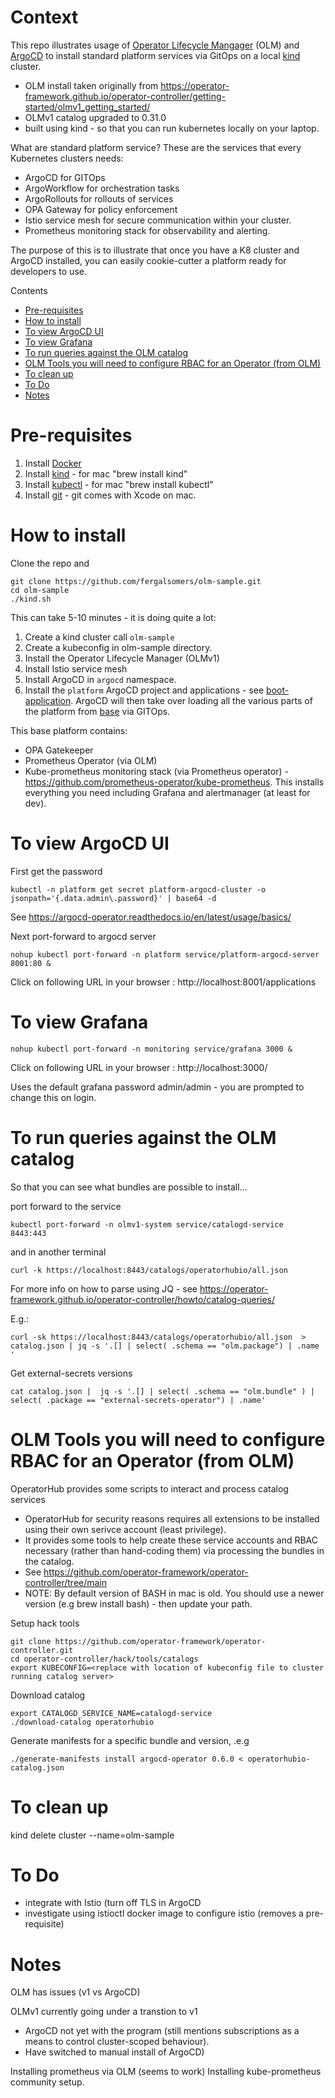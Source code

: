 <!---
Copyright (c) [2024] Fergal Somers
Licensed under the Apache License, Version 2.0 (the "License");
you may not use this file except in compliance with the License.
You may obtain a copy of the License at

     http://www.apache.org/licenses/LICENSE-2.0
 
 Unless required by applicable law or agreed to in writing, software
 distributed under the License is distributed on an "AS IS" BASIS,
 WITHOUT WARRANTIES OR CONDITIONS OF ANY KIND, either express or implied.
 See the License for the specific language governing permissions and
 limitations under the License.
-->

# Context  <!-- omit from toc -->
This repo illustrates usage of [Operator Lifecycle Mangager](https://operator-framework.github.io/operator-controller/) (OLM) and [ArgoCD](https://argo-cd.readthedocs.io/en/stable/) to install standard platform services via GitOps on a local [kind](https://kind.sigs.k8s.io/) cluster.

- OLM install taken originally from https://operator-framework.github.io/operator-controller/getting-started/olmv1_getting_started/
- OLMv1 catalog upgraded to 0.31.0
- built using kind - so that you can run kubernetes locally on your laptop.

What are standard platform service? These are the services that every 
Kubernetes clusters needs: 

- ArgoCD for GITOps
- ArgoWorkflow for orchestration tasks
- ArgoRollouts for rollouts of services
- OPA Gateway for policy enforcement
- Istio service mesh for secure communication within your cluster. 
- Prometheus monitoring stack for observability and alerting.

The purpose of this is to illustrate that once you have a K8 cluster and ArgoCD installed, you can easily cookie-cutter a platform ready for developers to use. 

Contents

- [Pre-requisites](#pre-requisites)
- [How to install](#how-to-install)
- [To view ArgoCD UI](#to-view-argocd-ui)
- [To view Grafana](#to-view-grafana)
- [To run queries against the OLM catalog](#to-run-queries-against-the-olm-catalog)
- [OLM Tools you will need to configure RBAC for an Operator (from OLM)](#olm-tools-you-will-need-to-configure-rbac-for-an-operator-from-olm)
- [To clean up](#to-clean-up)
- [To Do](#to-do)
- [Notes](#notes)


# Pre-requisites

1. Install [Docker](https://docs.docker.com/engine/install/)
1. Install [kind](https://kind.sigs.k8s.io/) - for mac "brew install kind"
1. Install [kubectl](https://kubernetes.io/docs/reference/kubectl/) - for mac "brew install kubectl"
1. Install [git](https://git-scm.com/) - git comes with Xcode on mac. 

# How to install

Clone the repo and 

```
git clone https://github.com/fergalsomers/olm-sample.git
cd olm-sample
./kind.sh
```

This can take 5-10 minutes - it is doing quite a lot: 


1. Create a kind cluster call `olm-sample`
2. Create a kubeconfig in olm-sample directory. 
3. Install the Operator Lifecycle Manager (OLMv1)
4. Install Istio service mesh
5. Install ArgoCD in `argocd` namespace. 
6. Install the `platform` ArgoCD project and applications - see [boot-application](/boot-application/). ArgoCD will then take over loading all the various parts of the platform from [base](/base/) via GITOps. 

This base platform contains:

- OPA Gatekeeper 
- Prometheus Operator (via OLM) 
- Kube-prometheus monitoring stack (via Prometheus operator) - https://github.com/prometheus-operator/kube-prometheus. This installs everything you need including Grafana and alertmanager (at least for dev). 

# To view ArgoCD UI

First get the password

```
kubectl -n platform get secret platform-argocd-cluster -o jsonpath='{.data.admin\.password}' | base64 -d
```

See https://argocd-operator.readthedocs.io/en/latest/usage/basics/


Next port-forward to argocd server

```
nohup kubectl port-forward -n platform service/platform-argocd-server 8001:80 &
```

Click on following URL in your browser : http://localhost:8001/applications


# To view Grafana

```
nohup kubectl port-forward -n monitoring service/grafana 3000 &
```

Click on following URL in your browser : http://localhost:3000/

Uses the default grafana password admin/admin - you are prompted to change this on login.


# To run queries against the OLM catalog

So that you can see what bundles are possible to install...

port forward to the service

```
kubectl port-forward -n olmv1-system service/catalogd-service  8443:443
```

and in another terminal

```
curl -k https://localhost:8443/catalogs/operatorhubio/all.json 
```

For more info on how to parse using JQ - see https://operator-framework.github.io/operator-controller/howto/catalog-queries/

E.g.:

```
curl -sk https://localhost:8443/catalogs/operatorhubio/all.json  > catalog.json | jq -s '.[] | select( .schema == "olm.package") | .name '

```

Get external-secrets versions

```
cat catalog.json |  jq -s '.[] | select( .schema == "olm.bundle" ) | select( .package == "external-secrets-operator") | .name'
```

# OLM Tools you will need to configure RBAC for an Operator (from OLM)

OperatorHub provides some scripts to interact and process catalog services  
- OperatorHub for security reasons requires all extensions to be installed using their own serivce account (least privilege). 
- It provides some tools to help create these service accounts and RBAC necessary (rather than hand-coding them) via processing the bundles in the catalog. 
- See https://github.com/operator-framework/operator-controller/tree/main
- NOTE: By default version of BASH in mac is old. You should use a newer version (e.g brew install bash) - then update your path. 

Setup hack tools

```
git clone https://github.com/operator-framework/operator-controller.git
cd operator-controller/hack/tools/catalogs
export KUBECONFIG=<replace with location of kubeconfig file to cluster running catalog server>
```

Download catalog 

```
export CATALOGD_SERVICE_NAME=catalogd-service
./download-catalog operatorhubio
```

Generate manifests for a specific bundle and version, .e.g 

```
./generate-manifests install argocd-operator 0.6.0 < operatorhubio-catalog.json
```

# To clean up

kind delete cluster --name=olm-sample

# To Do

- integrate with Istio (turn off TLS in ArgoCD
- investigate using istioctl docker image to configure istio (removes a pre-requisite)

# Notes

OLM has issues (v1 vs ArgoCD)

OLMv1 currently going under a transtion to v1 
- ArgoCD not yet with the program (still mentions subscriptions as a means to control cluster-scoped behaviour). 
- Have switched to manual install of ArgoCD)

Installing prometheus via OLM (seems to work)
Installing kube-prometheus community setup. 

